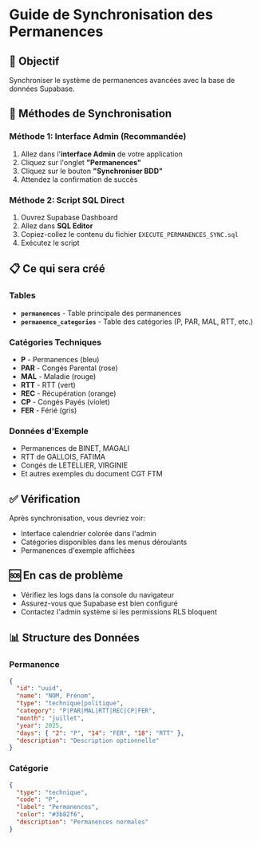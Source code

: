# Guide de Synchronisation des Permanences

## 🎯 Objectif

Synchroniser le système de permanences avancées avec la base de données Supabase.

## 🚀 Méthodes de Synchronisation

### Méthode 1: Interface Admin (Recommandée)

1. Allez dans l'**interface Admin** de votre application
2. Cliquez sur l'onglet **"Permanences"**
3. Cliquez sur le bouton **"Synchroniser BDD"**
4. Attendez la confirmation de succès

### Méthode 2: Script SQL Direct

1. Ouvrez Supabase Dashboard
2. Allez dans **SQL Editor**
3. Copiez-collez le contenu du fichier `EXECUTE_PERMANENCES_SYNC.sql`
4. Exécutez le script

## 📋 Ce qui sera créé

### Tables

- **`permanences`** - Table principale des permanences
- **`permanence_categories`** - Table des catégories (P, PAR, MAL, RTT, etc.)

### Catégories Techniques

- **P** - Permanences (bleu)
- **PAR** - Congés Parental (rose)
- **MAL** - Maladie (rouge)
- **RTT** - RTT (vert)
- **REC** - Récupération (orange)
- **CP** - Congés Payés (violet)
- **FER** - Férié (gris)

### Données d'Exemple

- Permanences de BINET, MAGALI
- RTT de GALLOIS, FATIMA
- Congés de LETELLIER, VIRGINIE
- Et autres exemples du document CGT FTM

## ✅ Vérification

Après synchronisation, vous devriez voir:

- Interface calendrier colorée dans l'admin
- Catégories disponibles dans les menus déroulants
- Permanences d'exemple affichées

## 🆘 En cas de problème

- Vérifiez les logs dans la console du navigateur
- Assurez-vous que Supabase est bien configuré
- Contactez l'admin système si les permissions RLS bloquent

## 📊 Structure des Données

### Permanence

```json
{
  "id": "uuid",
  "name": "NOM, Prénom",
  "type": "technique|politique",
  "category": "P|PAR|MAL|RTT|REC|CP|FER",
  "month": "juillet",
  "year": 2025,
  "days": { "2": "P", "14": "FER", "18": "RTT" },
  "description": "Description optionnelle"
}
```

### Catégorie

```json
{
  "type": "technique",
  "code": "P",
  "label": "Permanences",
  "color": "#3b82f6",
  "description": "Permanences normales"
}
```
